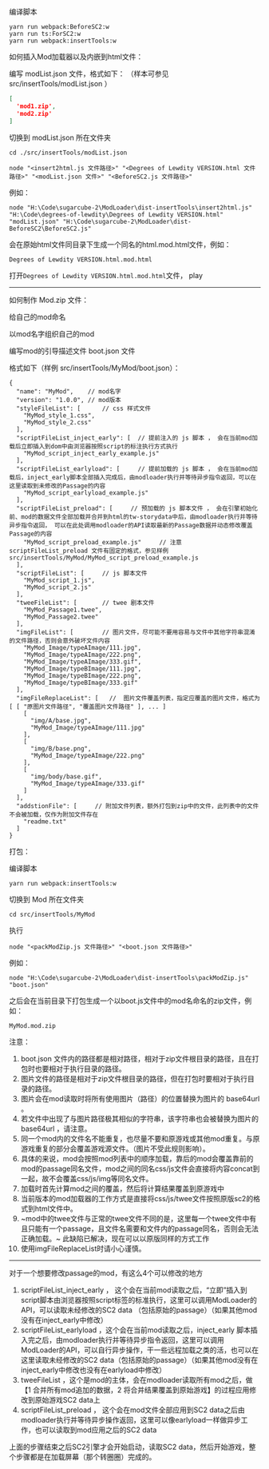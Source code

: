 
编译脚本

```shell
yarn run webpack:BeforeSC2:w
yarn run ts:ForSC2:w
yarn run webpack:insertTools:w
```

如何插入Mod加载器以及内嵌到html文件：

编写 modList.json 文件，格式如下：
（样本可参见 src/insertTools/modList.json ）
```json
[
  'mod1.zip',
  'mod2.zip'
]
```


切换到 modList.json 所在文件夹

```shell
cd ./src/insertTools/modList.json
```

```shell
node "<insert2html.js 文件路径>" "<Degrees of Lewdity VERSION.html 文件路径>" "<modList.json 文件>" "<BeforeSC2.js 文件路径>"
```

例如：

```shell
node "H:\Code\sugarcube-2\ModLoader\dist-insertTools\insert2html.js" "H:\Code\degrees-of-lewdity\Degrees of Lewdity VERSION.html" "modList.json" "H:\Code\sugarcube-2\ModLoader\dist-BeforeSC2\BeforeSC2.js"
```

会在原始html文件同目录下生成一个同名的html.mod.html文件，例如：
```
Degrees of Lewdity VERSION.html.mod.html
```
打开`Degrees of Lewdity VERSION.html.mod.html`文件， play

----------------

如何制作 Mod.zip 文件：


给自己的mod命名

以mod名字组织自己的mod

编写mod的引导描述文件 boot.json 文件

格式如下（样例 src/insertTools/MyMod/boot.json）：

```json5
{
  "name": "MyMod",    // mod名字
  "version": "1.0.0", // mod版本
  "styleFileList": [      // css 样式文件
    "MyMod_style_1.css",
    "MyMod_style_2.css"
  ],
  "scriptFileList_inject_early": [  // 提前注入的 js 脚本 ， 会在当前mod加载后立即插入到dom中由浏览器按照script的标注执行方式执行
    "MyMod_script_inject_early_example.js"
  ],
  "scriptFileList_earlyload": [     // 提前加载的 js 脚本 ， 会在当前mod加载后，inject_early脚本全部插入完成后，由modloader执行并等待异步指令返回，可以在这里读取到未修改的Passage的内容
    "MyMod_script_earlyload_example.js"
  ],
  "scriptFileList_preload": [     // 预加载的 js 脚本文件 ， 会在引擎初始化前、mod的数据文件全部加载并合并到html的tw-storydata中后，由modloader执行并等待异步指令返回， 可以在此处调用modloader的API读取最新的Passage数据并动态修改覆盖Passage的内容
    "MyMod_script_preload_example.js"     // 注意 scriptFileList_preload 文件有固定的格式，参见样例 src/insertTools/MyMod/MyMod_script_preload_example.js
  ],
  "scriptFileList": [     // js 脚本文件
    "MyMod_script_1.js",
    "MyMod_script_2.js"
  ],
  "tweeFileList": [       // twee 剧本文件
    "MyMod_Passage1.twee",
    "MyMod_Passage2.twee"
  ],
  "imgFileList": [        // 图片文件，尽可能不要用容易与文件中其他字符串混淆的文件路径，否则会意外破坏文件内容
    "MyMod_Image/typeAImage/111.jpg",
    "MyMod_Image/typeAImage/222.png",
    "MyMod_Image/typeAImage/333.gif",
    "MyMod_Image/typeBImage/111.jpg",
    "MyMod_Image/typeBImage/222.png",
    "MyMod_Image/typeBImage/333.gif"
  ],
  "imgFileReplaceList": [   //  图片文件覆盖列表，指定应覆盖的图片文件，格式为 [ [ "原图片文件路径", "覆盖图片文件路径" ], ... ]
    [
      "img/A/base.jpg",
      "MyMod_Image/typeAImage/111.jpg"
    ],
    [
      "img/B/base.png",
      "MyMod_Image/typeAImage/222.png"
    ],
    [
      "img/body/base.gif",
      "MyMod_Image/typeAImage/333.gif"
    ]
  ],
  "addstionFile": [     // 附加文件列表，额外打包到zip中的文件，此列表中的文件不会被加载，仅作为附加文件存在
    "readme.txt"
  ]
}

```



打包：

编译脚本

```shell
yarn run webpack:insertTools:w
```

切换到 Mod 所在文件夹
```shell
cd src/insertTools/MyMod
```

执行

```shell
node "<packModZip.js 文件路径>" "<boot.json 文件路径>"
```

例如：

```shell
node "H:\Code\sugarcube-2\ModLoader\dist-insertTools\packModZip.js" "boot.json"
```

之后会在当前目录下打包生成一个以boot.js文件中的mod名命名的zip文件，例如：

```
MyMod.mod.zip
```

注意：
1. boot.json 文件内的路径都是相对路径，相对于zip文件根目录的路径，且在打包时也要相对于执行目录的路径。
2. 图片文件的路径是相对于zip文件根目录的路径，但在打包时要相对于执行目录的路径。
3. 图片会在mod读取时将所有使用图片（路径）的位置替换为图片的 base64url 。
4. 若文件中出现了与图片路径极其相似的字符串，该字符串也会被替换为图片的 base64url ，请注意。
5. 同一个mod内的文件名不能重复，也尽量不要和原游戏或其他mod重复。与原游戏重复的部分会覆盖游戏源文件。（图片不受此规则影响）。
7. 具体的来说，mod会按照mod列表中的顺序加载，靠后的mod会覆盖靠前的mod的passage同名文件，mod之间的同名css/js文件会直接将内容concat到一起，故不会覆盖css/js/img等同名文件。
8. 加载时首先计算mod之间的覆盖，然后将计算结果覆盖到原游戏中
9. 当前版本的mod加载器的工作方式是直接将css/js/twee文件按照原版sc2的格式到html文件中。
10. ~mod中的twee文件与正常的twee文件不同的是，这里每一个twee文件中有且只能有一个passage，且文件名需要和文件内的passage同名，否则会无法正确加载。~ 此缺陷已解决，现在可以以原版同样的方式工作
11. 使用imgFileReplaceList时请小心谨慎。


---


对于一个想要修改passage的mod，有这么4个可以修改的地方
1. scriptFileList_inject_early ， 这个会在当前mod读取之后，“立即”插入到script脚本由浏览器按照script标签的标准执行，这里可以调用ModLoader的API，可以读取未经修改的SC2 data （包括原始的passage）（如果其他mod没有在inject_early中修改）
2. scriptFileList_earlyload  ，这个会在当前mod读取之后，inject_early 脚本插入完之后，由modloader执行并等待异步指令返回，这里可以调用ModLoader的API，可以自行异步操作，干一些远程加载之类的活，也可以在这里读取未经修改的SC2 data（包括原始的passage）（如果其他mod没有在inject_early中修改也没有在earlyload中修改）
3. tweeFileList ，这个是mod的主体，会在modloader读取所有mod之后，做【1 合并所有mod追加的数据，2 将合并结果覆盖到原始游戏】的过程应用修改到原始游戏SC2 data上
4. scriptFileList_preload ， 这个会在mod文件全部应用到SC2 data之后由modloader执行并等待异步操作返回，这里可以像earlyload一样做异步工作，也可以读取到mod应用之后的SC2 data

上面的步骤结束之后SC2引擎才会开始启动，读取SC2 data，然后开始游戏，整个步骤都是在加载屏幕（那个转圈圈）完成的。


